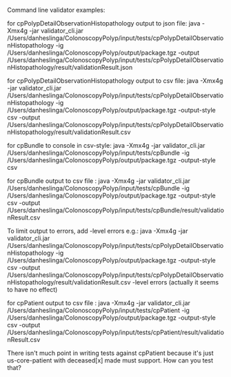 Command line validator examples:

for cpPolypDetailObservationHistopathology output to json file: 
java -Xmx4g -jar validator_cli.jar /Users/danheslinga/ColonoscopyPolyp/input/tests/cpPolypDetailObservationHistopathology -ig /Users/danheslinga/ColonoscopyPolyp/output/package.tgz -output /Users/danheslinga/ColonoscopyPolyp/input/tests/cpPolypDetailObservationHistopathology/result/validationResult.json

for cpPolypDetailObservationHistopathology output to csv file: 
java -Xmx4g -jar validator_cli.jar /Users/danheslinga/ColonoscopyPolyp/input/tests/cpPolypDetailObservationHistopathology -ig /Users/danheslinga/ColonoscopyPolyp/output/package.tgz -output-style csv -output /Users/danheslinga/ColonoscopyPolyp/input/tests/cpPolypDetailObservationHistopathology/result/validationResult.csv

for cpBundle to console in csv-style: 
java -Xmx4g -jar validator_cli.jar /Users/danheslinga/ColonoscopyPolyp/input/tests/cpBundle -ig /Users/danheslinga/ColonoscopyPolyp/output/package.tgz -output-style csv

for cpBundle output to csv file :
java -Xmx4g -jar validator_cli.jar /Users/danheslinga/ColonoscopyPolyp/input/tests/cpBundle -ig /Users/danheslinga/ColonoscopyPolyp/output/package.tgz -output-style csv -output /Users/danheslinga/ColonoscopyPolyp/input/tests/cpBundle/result/validationResult.csv

To limit output to errors, add -level errors e.g.:
java -Xmx4g -jar validator_cli.jar /Users/danheslinga/ColonoscopyPolyp/input/tests/cpPolypDetailObservationHistopathology -ig /Users/danheslinga/ColonoscopyPolyp/output/package.tgz -output-style csv -output /Users/danheslinga/ColonoscopyPolyp/input/tests/cpPolypDetailObservationHistopathology/result/validationResult.csv -level errors
(actually it seems to have no effect)

for cpPatient output to csv file :
java -Xmx4g -jar validator_cli.jar /Users/danheslinga/ColonoscopyPolyp/input/tests/cpPatient -ig /Users/danheslinga/ColonoscopyPolyp/output/package.tgz -output-style csv -output /Users/danheslinga/ColonoscopyPolyp/input/tests/cpPatient/result/validationResult.csv

There isn't much point in writing tests against cpPatient because it's just us-core-patient with deceased[x] made must support. How can you test that? 